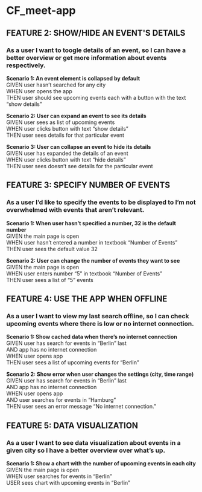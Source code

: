 # CF_meet-app

## FEATURE 2: SHOW/HIDE AN EVENT'S DETAILS

### As a user I want to toogle details of an event, so I can have a better overview or get more information about events respectively.

**Scenario 1: An event element is collapsed by default**  
GIVEN user hasn’t searched for any city  
WHEN user opens the app  
THEN user should see upcoming events each with a button with the text “show details”  

**Scenario 2: User can expand an event to see its details**  
GIVEN user sees as list of upcoming events  
WHEN user clicks button with text “show details”  
THEN user sees details for that particular event  

**Scenario 3: User can collapse an event to hide its details**  
GIVEN user has expanded the details of an event  
WHEN user clicks button with text “hide details”  
THEN user sees doesn’t see details for the particular event  


## FEATURE 3: SPECIFY NUMBER OF EVENTS

### As a user I’d like to specify the events to be displayed to I’m not overwhelmed with events that aren’t relevant.

**Scenario 1: When user hasn’t specified a number, 32 is the default number**  
GIVEN the main page is open  
WHEN user hasn’t entered a number in textbook “Number of Events”  
THEN user sees the default value 32  


**Scenario 2: User can change the number of events they want to see**  
GIVEN the main page is open  
WHEN user enters number “5” in textbook “Number of Events”  
THEN user sees a list of “5” events  

## FEATURE 4: USE THE APP WHEN OFFLINE

### As a user I want to view my last search offline, so I can check upcoming events where there is low or no internet connection.

**Scenario 1: Show cached data when there’s no internet connection**  
GIVEN user has search for events in “Berlin” last  
AND app has no internet connection  
WHEN user opens app  
THEN user sees a list of upcoming events for “Berlin”  


**Scenario 2: Show error when user changes the settings (city, time range)**  
GIVEN user has search for events in “Berlin” last  
AND app has no internet connection  
WHEN user opens app  
AND user searches for events in “Hamburg”  
THEN user sees an error message “No internet connection.”  

## FEATURE 5: DATA VISUALIZATION

### As a user I want to see data visualization about events in a given city so I have a better overview over what’s up.

**Scenario 1: Show a chart with the number of upcoming events in each city**  
GIVEN the main page is open  
WHEN user searches for events in “Berlin”  
USER sees chart with upcoming events in “Berlin”  




